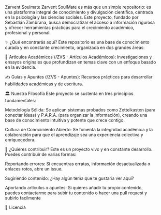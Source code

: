Zarvent Soulmate
Zarvent SoulMate es más que un simple repositorio: es una plataforma integral de conocimiento y divulgación científica, centrada en la psicología y las ciencias sociales. Este proyecto, fundado por Sebastián Zambrana, busca democratizar el acceso a información rigurosa y ofrecer herramientas prácticas para el crecimiento académico, profesional y personal.

✨ ¿Qué encontrarás aquí?
Este repositorio es una base de conocimiento curada y en constante crecimiento, organizada en dos grandes áreas:

🧠 Artículos Académicos (/ZVS - Artículos Académicos): Investigaciones y ensayos originales que profundizan en temas clave con un enfoque basado en la evidencia.

✍️ Guías y Apuntes (/ZVS - Apuntes): Recursos prácticos para desarrollar habilidades académicas y de escritura.

🏛️ Nuestra Filosofía
Este proyecto se sustenta en tres principios fundamentales:

Metodología Sólida: Se aplican sistemas probados como Zettelkasten (para conectar ideas) y P.A.R.A. (para organizar la información), creando una base de conocimiento intuitiva y potente que crece contigo.

Cultura de Conocimiento Abierto: Se fomenta la integridad académica y la colaboración para que el aprendizaje sea una experiencia colectiva y enriquecedora.

🤝 ¿Quieres contribuir?
Este es un proyecto vivo y en constante desarrollo. Puedes contribuir de varias formas:

Reportando errores: Si encuentras erratas, información desactualizada o enlaces rotos, abre un Issue.

Sugiriendo contenido: ¿Hay algún tema que te gustaría ver aquí? 

Aportando artículos o apuntes: Si quieres añadir tu propio contenido, puedes contactarme para subir tu contenido o hacer una pull request y subirlo facilmente

📜 Licencia
